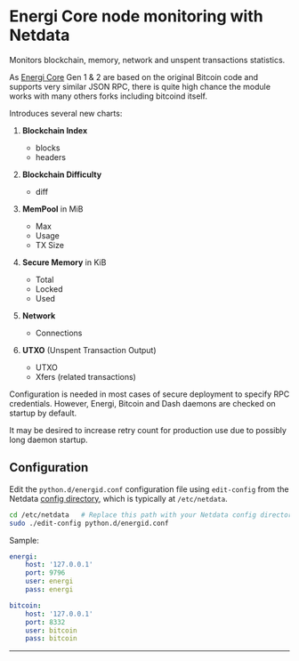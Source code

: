 <!--
title: "Energi Core node monitoring with Netdata"
custom_edit_url: https://github.com/netdata/netdata/edit/master/collectors/python.d.plugin/energid/README.md
sidebar_label: "Energi Core"
-->

# Energi Core node monitoring with Netdata

Monitors blockchain, memory, network and unspent transactions statistics.


As [Energi Core](https://github.com/energicryptocurrency/energi) Gen 1 & 2 are based on the original Bitcoin code and
supports very similar JSON RPC, there is quite high chance the module works
with many others forks including bitcoind itself.

Introduces several new charts:

1.  **Blockchain Index**
    -   blocks
    -   headers

2.  **Blockchain Difficulty**
    -   diff

3.  **MemPool** in MiB
    -   Max
    -   Usage
    -   TX Size

4.  **Secure Memory** in KiB
    -   Total
    -   Locked
    -   Used

5.  **Network**
    -   Connections

6.  **UTXO** (Unspent Transaction Output)
    -   UTXO
    -   Xfers (related transactions)

Configuration is needed in most cases of secure deployment to specify RPC
credentials. However, Energi, Bitcoin and Dash daemons are checked on
startup by default.

It may be desired to increase retry count for production use due to possibly
long daemon startup.

## Configuration

Edit the `python.d/energid.conf` configuration file using `edit-config` from the Netdata [config
directory](/docs/configure/nodes.md), which is typically at `/etc/netdata`.

```bash
cd /etc/netdata   # Replace this path with your Netdata config directory, if different
sudo ./edit-config python.d/energid.conf
```

Sample:

```yaml
energi:
    host: '127.0.0.1'
    port: 9796
    user: energi
    pass: energi

bitcoin:
    host: '127.0.0.1'
    port: 8332
    user: bitcoin
    pass: bitcoin
```

---


